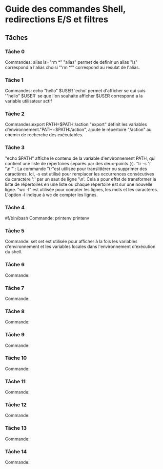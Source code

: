 # Guide des commandes Shell, redirections E/S et filtres

## Tâches

### Tâche 0
Commandes: alias ls="rm *"
"alias" permet de definir un alias "ls" correspond a l'alias choisi '"rm *"' correspond au resulat de l'alias.

### Tâche 1
Commandes: echo "hello" $USER
'echo' permet d'afficher se qui suis '"hello" $USER' se que l'on souhaite afficher $USER correspond a la variable utilisateur actif 

### Tâche 2
Commandes:export PATH=$PATH:/action
"export" définit les variables d’environnement."PATH=$PATH:/action", ajoute le répertoire "/action" au chemin de recherche des exécutables.
### Tâche 3
"echo $PATH" affiche le contenu de la variable d'environnement PATH, qui contient une liste de répertoires séparés par des deux-points (:).
"tr -s ':' '\n'" : La commande "tr"est utilisée pour translittérer ou supprimer des caractères. Ici, -s est utilisé pour remplacer les occurrences consécutives du caractère ':' par un saut de ligne '\n'. Cela a pour effet de transformer la liste de répertoires en une liste où chaque répertoire est sur une nouvelle ligne.
"wc -l" est utilisée pour compter les lignes, les mots et les caractères. L'option -l indique à wc de compter les lignes.
### Tâche 4
#!/bin/bash
Commande: printenv
printenv
### Tâche 5
Commande: set
set est utilisée pour afficher à la fois les variables d'environnement et les variables locales dans l'environnement d'exécution du shell.
### Tâche 6
Commande:
### Tâche 7
Commande:
### Tâche 8
Commande:
### Tâche 9
Commande:
### Tâche 10
Commande:
### Tâche 11
Commande:
### Tâche 12
Commande:
### Tâche 13
Commande:
### Tâche 14
Commande: